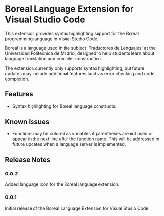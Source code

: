 # Boreal Language Extension for Visual Studio Code

This extension provides syntax highlighting support for the Boreal programming language in Visual Studio Code.

Boreal is a language used in the subject 'Traductores de Lenguajes' at the Universidad Politecnica de Madrid, designed to help students learn about language translation and compiler construction.

The extension currently only supports syntax highlighting, but future updates may include additional features such as error checking and code completion.

## Features

- Syntax highlighting for Boreal language constructs.

## Known Issues

- Functions may be colored as variables if parentheses are not used or appear in the next line after the function name. This will be addressed in future updates when a language server is implemented.

## Release Notes

### 0.0.2

Added language icon for the Boreal language extension.

### 0.0.1

Initial release of the Boreal Language Extension for Visual Studio Code.
